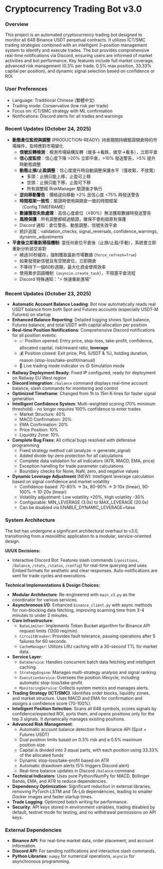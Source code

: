 # Cryptocurrency Trading Bot v3.0

### Overview
This project is an automated cryptocurrency trading bot designed to monitor all 648 Binance USDT perpetual contracts. It utilizes ICT/SMC trading strategies combined with an intelligent 3-position management system to identify and execute trades. The bot provides comprehensive real-time notifications via Discord, ensuring users are informed of market activities and bot performance. Key features include full market coverage, advanced risk management (0.3% per trade, 0.5% max position, 33.33% capital per position), and dynamic signal selection based on confidence or ROI.

### User Preferences
- Language: Traditional Chinese (繁體中文)
- Trading mode: Conservative (low risk per trade)
- Focus on: ICT/SMC strategy with ML confirmation
- Notifications: Discord alerts for all trades and warnings

### Recent Updates (October 24, 2025)
- **動態倉位監控與調整** (PRODUCTION-READY): 持倉期間持續驗證開倉時的市場條件，及時應對市場變化
  - **信號反轉檢測**：檢測市場結構反轉（做多→看跌，做空→看多），立即平倉
  - **信心度監控**：信心度下降 >20% 立即平倉，>10% 發送警告，>5% 提升時動態調整
  - **動態止損/止盈調整**：信心度提升時自動調整保護水平（僅收緊，不放寬）
    - 多頭：止損只能上移，止盈可上移
    - 空頭：止損只能下移，止盈可下移
    - 所有調整經 RiskManager 驗證後才執行
  - **逆向移動警告**：價格逆向移動 >2% 且信心度 <75% 時發送警告
  - **時間框架一致性**：驗證時使用與開倉一致的時間框架（Config.TIMEFRAME）
  - **數據獲取失敗處理**：高信心度倉位（≥80%）無法獲取數據時發送警告
  - **風險保護**：所有調整都經過驗證，確保不會削弱原有保護
  - Discord 通知：倉位警告、動態調整、信號失效平倉
  - 統計追蹤：validation_checks, signal_reversals, confidence_warnings, dynamic_adjustments
- **平倉後立即重新掃描機制**: 當任何倉位平倉後（止損/止盈/手動），系統會立即重新分析該交易對
  - 繞過30秒緩存，強制獲取最新市場數據 (`force_refresh=True`)
  - 如果發現新信號且有空閒倉位，立即開倉
  - 不等待下一個60秒週期，最大化資金使用效率
  - 使用異步回調機制（`asyncio.create_task`），不阻塞平倉流程
  - Discord 特殊通知："⚡ 快速重新進場"

### Recent Updates (October 23, 2025)
- **Automatic Account Balance Loading**: Bot now automatically reads real USDT balance from both Spot and Futures accounts (especially USDT-M Futures) on startup
- **Enhanced Balance Reporting**: Detailed logging shows Spot balance, Futures balance, and total USDT with capital allocation per position
- **Real-time Position Notifications**: Comprehensive Discord notifications for all position events:
  - 📈 Position opened: Entry price, stop-loss, take-profit, confidence, allocated capital, risk/reward ratio, **leverage**
  - 💰 Position closed: Exit price, PnL (USDT & %), holding duration, reason (stop-loss/take-profit/manual)
  - 🔴 Live trading mode indicator vs 🟡 Simulation mode
- **Railway Deployment Ready**: Fixed IP configured, ready for deployment on Railway EU West region
- **Discord Integration**: `/balance` command displays real-time account balance, slash commands for monitoring and control
- **Optimized Timeframe**: Changed from 1h to 15m K-lines for faster signal generation
- **Intelligent Confidence System**: Multi-weighted scoring (70% minimum threshold) - no longer requires 100% confidence to enter trades
  - Market Structure: 40%
  - MACD Confirmation: 20%
  - EMA Confirmation: 20%
  - Price Position: 10%
  - Liquidity Zone: 10%
- **Complete Bug Fixes**: All critical bugs resolved with defensive programming
  - Fixed strategy method call (analyze → generate_signal)
  - Added divide-by-zero protection for all calculations
  - Complete data validation for all indicators (ATR, MACD, EMA, price)
  - Exception handling for trade parameter calculations
  - Boundary checks for None, NaN, zero, and negative values
- **Dynamic Leverage Adjustment** (NEW): Intelligent leverage calculation based on signal confidence and market volatility
  - Confidence-based: 70-80% → 3x, 80-90% → 3-10x (linear), 90-100% → 10-20x (linear)
  - Volatility adjustment: Low volatility +20%, High volatility -30%
  - Configurable: MIN_LEVERAGE (3.0x) to MAX_LEVERAGE (20.0x)
  - Can be disabled via ENABLE_DYNAMIC_LEVERAGE=false

### System Architecture
The bot has undergone a significant architectural overhaul to v3.0, transitioning from a monolithic application to a modular, service-oriented design.

**UI/UX Decisions:**
- Interactive Discord Bot: Features slash commands (`/positions`, `/balance`, `/stats`, `/status`, `/config`) for real-time querying and uses Embed formats for aesthetic and clear responses. Auto-notifications are sent for trade cycles and executions.

**Technical Implementations & Design Choices:**
- **Modular Architecture**: Re-engineered with `main_v3.py` as the coordinator for various services.
- **Asynchronous I/O**: Enhanced `binance_client.py` with async methods for non-blocking data fetching, improving scanning time from 3-4 minutes to under 2 minutes.
- **Core Infrastructure**:
    - `RateLimiter`: Implements Token Bucket algorithm for Binance API request limits (1200 req/min).
    - `CircuitBreaker`: Provides fault tolerance, pausing operations after 5 failures for 60 seconds.
    - `CacheManager`: Utilizes LRU caching with a 30-second TTL for market data.
- **Service Layer**:
    - `DataService`: Handles concurrent batch data fetching and intelligent caching.
    - `StrategyEngine`: Manages multi-strategy analysis and signal ranking.
    - `ExecutionService`: Oversees the position lifecycle, including automatic stop-loss/take-profit.
    - `MonitoringService`: Collects system metrics and manages alerts.
- **Trading Strategy (ICT/SMC)**: Identifies order blocks, liquidity zones, and market structure. Uses MACD and EMA for confirmation and assigns a confidence score (70-100%).
- **Intelligent Position Selection**: Scans all 648 symbols, scores signals by confidence/expected ROI, sorts them, and opens positions only for the top 3 signals. It dynamically manages existing positions.
- **Advanced Risk Management**:
    - Automatic account balance detection from Binance API (Spot + Futures USDT)
    - Dual position limits based on 0.3% risk and a 0.5% maximum position size
    - Capital is divided into 3 equal parts, with each position using 33.33% of the allocated funds
    - Dynamic stop-loss/take-profit based on ATR
    - Automatic drawdown alerts (5% triggers Discord alert)
    - Real-time balance updates in Discord `/balance` command
- **Technical Indicators**: Uses pure Python/NumPy for MACD, Bollinger Bands, EMA, and ATR to reduce dependencies.
- **Dependency Optimization**: Significant reduction in external libraries, removing PyTorch LSTM and TA-Lib dependencies, leading to smaller Docker images and faster startup times.
- **Trade Logging**: Optimized batch writing for performance.
- **Security**: API keys stored in environment variables, trading disabled by default, testnet mode for testing, and no withdrawal permissions on API keys.

### External Dependencies
- **Binance API**: For real-time market data, order placement, and account information.
- **Discord API**: For sending notifications and interactive slash commands.
- **Python Libraries**: `numpy` for numerical operations, `asyncio` for asynchronous programming.
